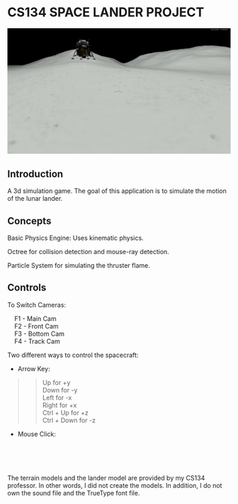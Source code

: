 # CS134 SPACE LANDER PROJECT

![game screenshot](bin/data/screenshot.png)

## Introduction
A 3d simulation game. The goal of this application is to simulate the motion of the lunar lander.  

## Concepts
Basic Physics Engine: Uses kinematic physics.

Octree for collision detection and mouse-ray detection.

Particle System for simulating the thruster flame.

## Controls
To Switch Cameras:
   
   &nbsp;&nbsp;&nbsp;&nbsp;F1 - Main Cam <br />
   &nbsp;&nbsp;&nbsp;&nbsp;F2 - Front Cam <br />
   &nbsp;&nbsp;&nbsp;&nbsp;F3 - Bottom Cam <br />
   &nbsp;&nbsp;&nbsp;&nbsp;F4 - Track Cam
  
Two different ways to control the spacecraft:
  * Arrow Key: 
  
   >> Up for +y <br />
	Down for -y <br />
	Left for -x <br />
	Right for +x <br />
	Ctrl + Up for +z <br />
	Ctrl + Down for -z <br />
   
  * Mouse Click:



<br/>
<br/>
<br/>
<br/>
The terrain models and the lander model are provided by my CS134 professor. In other words, I did not create the models.
In addition, I do not own the sound file and the TrueType font file.
